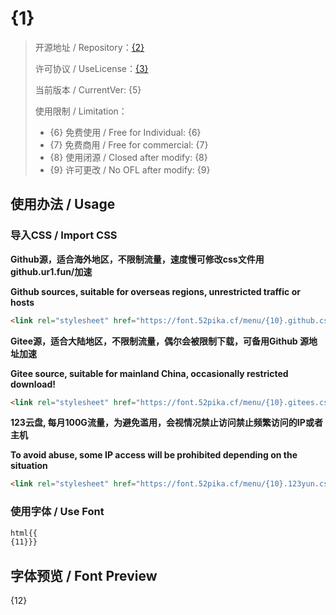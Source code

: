 # {1}

> 开源地址 / Repository：[{2}]({2})
> 
> 许可协议 / UseLicense：[{3}]({2}{4})
> 
> 当前版本 / CurrentVer: {5}
> 
> 使用限制 / Limitation：
> - {6} 免费使用 / Free for Individual: {6}
> - {7} 免费商用 / Free for commercial: {7}
> - {8} 使用闭源 / Closed after modify: {8}
> - {9} 许可更改 / No OFL after modify: {9}

## 使用办法 / Usage

### 导入CSS / Import CSS

**Github源，适合海外地区，不限制流量，速度慢可修改css文件用github.ur1.fun/加速**

**Github sources, suitable for overseas regions, unrestricted traffic or hosts**
```html
<link rel="stylesheet" href="https://font.52pika.cf/menu/{10}.github.css">
```

**Gitee源，适合大陆地区，不限制流量，偶尔会被限制下载，可备用Github 源地址加速**

**Gitee source, suitable for mainland China, occasionally restricted download!**
```html
<link rel="stylesheet" href="https://font.52pika.cf/menu/{10}.gitees.css">
```

**123云盘,  每月100G流量，为避免滥用，会视情况禁止访问禁止频繁访问的IP或者主机**

**To avoid abuse, some IP access will be prohibited depending on the situation**
```html
<link rel="stylesheet" href="https://font.52pika.cf/menu/{10}.123yun.css">
```

### 使用字体 / Use Font

```css
html{{
{11}}}
```

## 字体预览 / Font Preview

{12}
